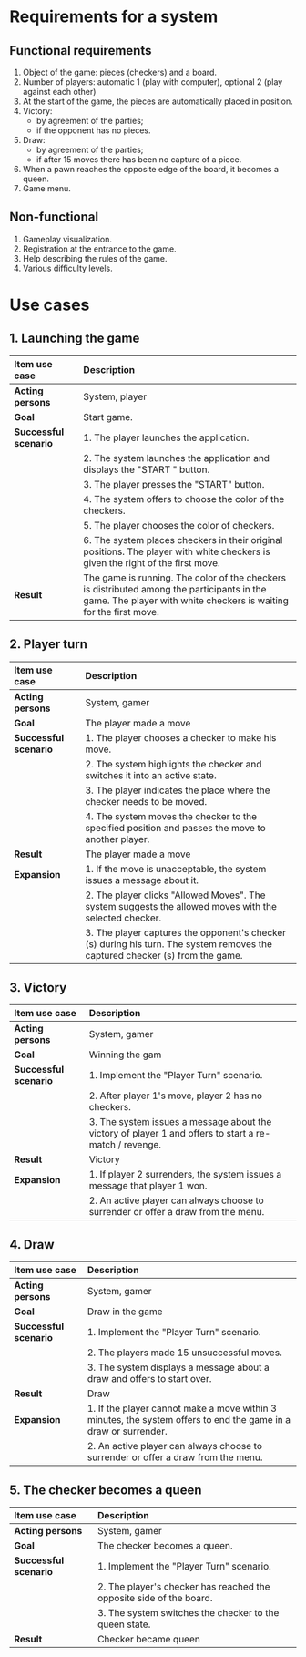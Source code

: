 # Requirements for a system
## Functional requirements
1. Object of the game: pieces (checkers) and a board.
2. Number of players: automatic 1 (play with computer), optional 2 (play against each other)
3. At the start of the game, the pieces are automatically placed in position.
4. Victory: 
    * by agreement of the parties; 
    * if the opponent has no pieces.
5. Draw:
    * by agreement of the parties;
    * if after 15 moves there has been no capture of a piece.
6. When a pawn reaches the opposite edge of the board, it becomes a queen.
7. Game menu.
## Non-functional
1. Gameplay visualization. 
2. Registration at the entrance to the game.
3. Help describing the rules of the game.
4. Various difficulty levels.
# Use cases
## 1. Launching the game
| Item use case | Description |
|:-----------|:------------|
| __Acting persons__ | System, player |
| __Goal__ | Start game. |
| __Successful scenario__ | 1. The player launches the application.
|| 2. The system launches the application and displays the "START " button.
|| 3. The player presses the "START" button.
|| 4. The system offers to choose the color of the checkers.
|| 5. The player chooses the color of checkers.
|| 6. The system places checkers in their original positions. The player with white checkers is given the right of the first move.
| __Result__ | The game is running. The color of the checkers is distributed among the participants in the game. The player with white checkers is waiting for the first move. |
## 2. Player turn
| Item use case | Description |
|:-----------|:------------|
| __Acting persons__ | System, gamer |
| __Goal__ | The player made a move |
| __Successful scenario__ | 1. The player chooses a checker to make his move.
|| 2. The system highlights the checker and switches it into an active state.
|| 3. The player indicates the place where the checker needs to be moved.
|| 4. The system moves the checker to the specified position and passes the move to another player.
| __Result__ | The player made a move |
| __Expansion__ | 1. If the move is unacceptable, the system issues a message about it.
|| 2. The player clicks "Allowed Moves". The system suggests the allowed moves with the selected checker.
|| 3. The player captures the opponent's checker (s) during his turn. The system removes the captured checker (s) from the game.
## 3. Victory
| Item use case | Description |
|:-----------|:------------|
| __Acting persons__ | System, gamer |
| __Goal__ | Winning the gam|
| __Successful scenario__ | 1. Implement the "Player Turn" scenario.
|| 2. After player 1's move, player 2 has no checkers.
|| 3. The system issues a message about the victory of player 1 and offers to start a re-match / revenge.
| __Result__ | Victory |
| __Expansion__ | 1. If player 2 surrenders, the system issues a message that player 1 won.
|| 2. An active player can always choose to surrender or offer a draw from the menu.
## 4. Draw
| Item use case | Description |
|:-----------|:------------|
| __Acting persons__ | System, gamer |
| __Goal__ | Draw in the game  |
| __Successful scenario__ | 1. Implement the "Player Turn" scenario.
|| 2. The players made 15 unsuccessful moves.
|| 3. The system displays a message about a draw and offers to start over.
| __Result__ | Draw |
| __Expansion__ | 1. If the player cannot make a move within 3 minutes, the system offers to end the game in a draw or surrender.
|| 2. An active player can always choose to surrender or offer a draw from the menu.
## 5. The checker becomes a queen
| Item use case | Description |
|:-----------|:------------|
| __Acting persons__ | System, gamer |
| __Goal__ | The checker becomes a queen. |
| __Successful scenario__ | 1. Implement the "Player Turn" scenario.
|| 2. The player's checker has reached the opposite side of the board.
|| 3. The system switches the checker to the queen state.
| __Result__ | Checker became queen |
